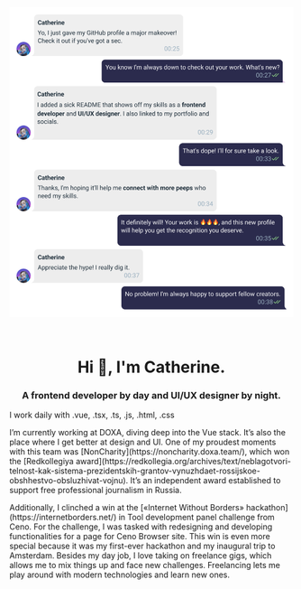 <img src="https://raw.githubusercontent.com/catherineriver/catherineriver/main/assets/header.png" alt="Introduction Banner.." style="text-align: center; margin-bottom: 30px;" />


<h1 align="center">Hi 👋, I'm Catherine.</h1>
<h3 align="center">A frontend developer by day and UI/UX designer by night.</h3>
<p>I work daily with .vue, .tsx, .ts, .js, .html, .css</p>

<p>I’m currently working at DOXA, diving deep into the Vue stack. It’s also the place where I get better at design and UI.
One of my proudest moments with this team was [NonCharity](https://noncharity.doxa.team/), which won the [Redkollegiya award](https://redkollegia.org/archives/text/neblagotvori-telnost-kak-sistema-prezidentskih-grantov-vynuzhdaet-rossijskoe-obshhestvo-obsluzhivat-vojnu). It’s an independent award established to support free professional journalism in Russia.</p>

<p>Additionally, I clinched a win at the [«Internet Without Borders» hackathon](https://internetborders.net/) in Tool development panel challenge from Ceno. For the challenge, I was tasked with redesigning and developing functionalities for a page for Ceno Browser site. This win is even more special because it was my first-ever hackathon and my inaugural trip to Amsterdam.
Besides my day job, I love taking on freelance gigs, which allows me to mix things up and face new challenges. Freelancing lets me play around with modern technologies and learn new ones.</p>
